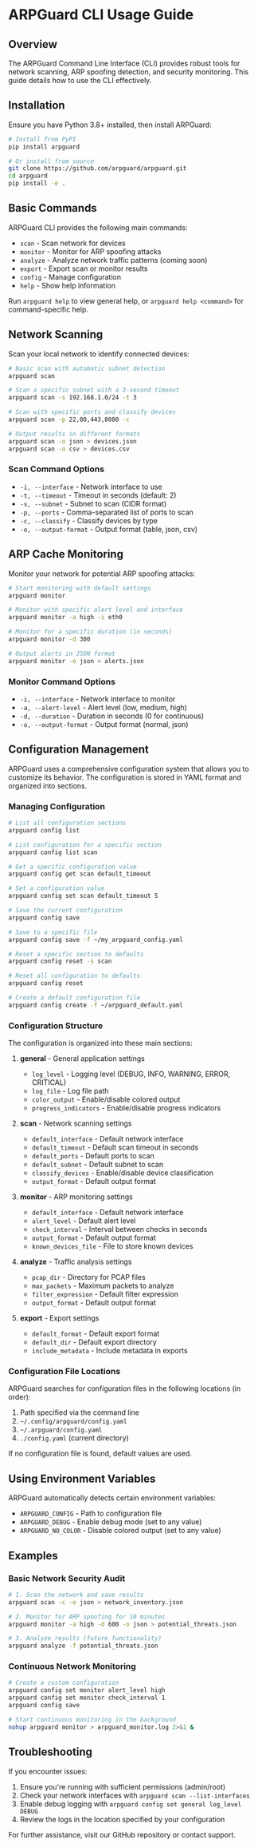 # ARPGuard CLI Usage Guide

## Overview

The ARPGuard Command Line Interface (CLI) provides robust tools for network scanning, ARP spoofing detection, and security monitoring. This guide details how to use the CLI effectively.

## Installation

Ensure you have Python 3.8+ installed, then install ARPGuard:

```bash
# Install from PyPI
pip install arpguard

# Or install from source
git clone https://github.com/arpguard/arpguard.git
cd arpguard
pip install -e .
```

## Basic Commands

ARPGuard CLI provides the following main commands:

- `scan` - Scan network for devices
- `monitor` - Monitor for ARP spoofing attacks
- `analyze` - Analyze network traffic patterns (coming soon)
- `export` - Export scan or monitor results
- `config` - Manage configuration
- `help` - Show help information

Run `arpguard help` to view general help, or `arpguard help <command>` for command-specific help.

## Network Scanning

Scan your local network to identify connected devices:

```bash
# Basic scan with automatic subnet detection
arpguard scan

# Scan a specific subnet with a 3-second timeout
arpguard scan -s 192.168.1.0/24 -t 3

# Scan with specific ports and classify devices
arpguard scan -p 22,80,443,8080 -c

# Output results in different formats
arpguard scan -o json > devices.json
arpguard scan -o csv > devices.csv
```

### Scan Command Options

- `-i, --interface` - Network interface to use
- `-t, --timeout` - Timeout in seconds (default: 2)
- `-s, --subnet` - Subnet to scan (CIDR format)
- `-p, --ports` - Comma-separated list of ports to scan
- `-c, --classify` - Classify devices by type
- `-o, --output-format` - Output format (table, json, csv)

## ARP Cache Monitoring

Monitor your network for potential ARP spoofing attacks:

```bash
# Start monitoring with default settings
arpguard monitor

# Monitor with specific alert level and interface
arpguard monitor -a high -i eth0

# Monitor for a specific duration (in seconds)
arpguard monitor -d 300

# Output alerts in JSON format
arpguard monitor -o json > alerts.json
```

### Monitor Command Options

- `-i, --interface` - Network interface to monitor
- `-a, --alert-level` - Alert level (low, medium, high)
- `-d, --duration` - Duration in seconds (0 for continuous)
- `-o, --output-format` - Output format (normal, json)

## Configuration Management

ARPGuard uses a comprehensive configuration system that allows you to customize its behavior. The configuration is stored in YAML format and organized into sections.

### Managing Configuration

```bash
# List all configuration sections
arpguard config list

# List configuration for a specific section
arpguard config list scan

# Get a specific configuration value
arpguard config get scan default_timeout

# Set a configuration value
arpguard config set scan default_timeout 5

# Save the current configuration
arpguard config save

# Save to a specific file
arpguard config save -f ~/my_arpguard_config.yaml

# Reset a specific section to defaults
arpguard config reset -s scan

# Reset all configuration to defaults
arpguard config reset

# Create a default configuration file
arpguard config create -f ~/arpguard_default.yaml
```

### Configuration Structure

The configuration is organized into these main sections:

1. **general** - General application settings
   - `log_level` - Logging level (DEBUG, INFO, WARNING, ERROR, CRITICAL)
   - `log_file` - Log file path
   - `color_output` - Enable/disable colored output
   - `progress_indicators` - Enable/disable progress indicators

2. **scan** - Network scanning settings
   - `default_interface` - Default network interface
   - `default_timeout` - Default scan timeout in seconds
   - `default_ports` - Default ports to scan
   - `default_subnet` - Default subnet to scan
   - `classify_devices` - Enable/disable device classification
   - `output_format` - Default output format

3. **monitor** - ARP monitoring settings
   - `default_interface` - Default network interface
   - `alert_level` - Default alert level
   - `check_interval` - Interval between checks in seconds
   - `output_format` - Default output format
   - `known_devices_file` - File to store known devices

4. **analyze** - Traffic analysis settings
   - `pcap_dir` - Directory for PCAP files
   - `max_packets` - Maximum packets to analyze
   - `filter_expression` - Default filter expression
   - `output_format` - Default output format

5. **export** - Export settings
   - `default_format` - Default export format
   - `default_dir` - Default export directory
   - `include_metadata` - Include metadata in exports

### Configuration File Locations

ARPGuard searches for configuration files in the following locations (in order):

1. Path specified via the command line
2. `~/.config/arpguard/config.yaml`
3. `~/.arpguard/config.yaml`
4. `./config.yaml` (current directory)

If no configuration file is found, default values are used.

## Using Environment Variables

ARPGuard automatically detects certain environment variables:

- `ARPGUARD_CONFIG` - Path to configuration file
- `ARPGUARD_DEBUG` - Enable debug mode (set to any value)
- `ARPGUARD_NO_COLOR` - Disable colored output (set to any value)

## Examples

### Basic Network Security Audit

```bash
# 1. Scan the network and save results
arpguard scan -c -o json > network_inventory.json

# 2. Monitor for ARP spoofing for 10 minutes
arpguard monitor -a high -d 600 -o json > potential_threats.json

# 3. Analyze results (future functionality)
arpguard analyze -f potential_threats.json
```

### Continuous Network Monitoring

```bash
# Create a custom configuration
arpguard config set monitor alert_level high
arpguard config set monitor check_interval 1
arpguard config save

# Start continuous monitoring in the background
nohup arpguard monitor > arpguard_monitor.log 2>&1 &
```

## Troubleshooting

If you encounter issues:

1. Ensure you're running with sufficient permissions (admin/root)
2. Check your network interfaces with `arpguard scan --list-interfaces`
3. Enable debug logging with `arpguard config set general log_level DEBUG`
4. Review the logs in the location specified by your configuration

For further assistance, visit our GitHub repository or contact support. 